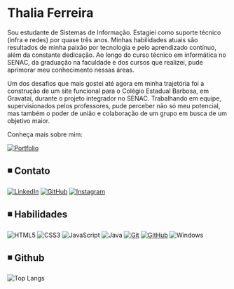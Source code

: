 #  Thalia Ferreira

Sou estudante de Sistemas de Informação.
 Estagiei como suporte técnico (infra e redes) por quase três anos. Minhas habilidades atuais  são resultados de minha paixão por tecnologia e pelo aprendizado contínuo, além da constante dedicação. Ao longo do curso técnico em informática no SENAC, da graduação na faculdade e dos cursos que realizei, pude aprimorar meu conhecimento nessas áreas.

 Um dos desafios que mais gostei até agora em minha trajetória foi a construção de um site funcional para o Colégio Estadual Barbosa, em Gravataí, durante o projeto integrador no SENAC. Trabalhando em equipe, supervisionados pelos professores, pude perceber não só meu potencial, mas também o poder de união e colaboração de um grupo em busca de um objetivo maior.

 Conheça mais sobre mim: 

[![Portfolio](https://img.shields.io/badge/Portfolio-000?style=for-the-badge&logo=todoist&logoColor=white)](https://www.notion.so/on-curriculo/Thalia-Ferreira-878d8c5cad2a408b81ca15d71de0923e)

## ◾ Contato
[![LinkedIn](https://img.shields.io/badge/LinkedIn-000?style=for-the-badge&logo=linkedin&logoColor=fe7295)](https://www.linkedin.com/in/thaliadgf/) 
[![GitHub](https://img.shields.io/badge/GitHub-000?style=for-the-badge&logo=github)](https://github.com/GFThalia)
[![Instagram](https://img.shields.io/badge/-Instagram-000?style=for-the-badge&logo=instagram&logoColor=white)](https://www.instagram.com/t_gferreira/)

## ◾ Habilidades
![HTML5](https://img.shields.io/badge/HTML-000?style=for-the-badge&logo=html5)
![CSS3](https://img.shields.io/badge/CSS3-000?style=for-the-badge&logo=css3&logoColor=blue)
![JavaScript](https://img.shields.io/badge/JavaScript-000?style=for-the-badge&logo=javascript)
![Java](https://img.shields.io/badge/java-000.svg?style=for-the-badge&logo=openjdk)
[![Git](https://img.shields.io/badge/Git-000?style=for-the-badge&logo=git)](https://git-scm.com/doc) 
[![GitHub](https://img.shields.io/badge/GitHub-000?style=for-the-badge&logo=github)](https://docs.github.com/)
![Windows](https://img.shields.io/badge/Windows-000?style=for-the-badge&logo=windows&logoColor=2CA5E0)

## ◾ Github 

![Top Langs](https://github-readme-stats-git-masterrstaa-rickstaa.vercel.app/api/top-langs/?username=GFThalia&layout=compact&bg_color=000&border_color=fff&title_color=fe7295&text_color=fff)
